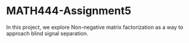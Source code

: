# MATH444-Assignment5
In this project, we explore Non-negative matrix factorization as a way to approach blind signal separation.

